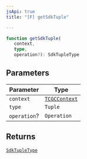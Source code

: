 ```yaml
---
jsApi: true
title: "[F] getSdkTuple"

---
```

```ts
function getSdkTuple(
   context, 
   type, 
   operation?): SdkTupleType
```

## Parameters

| Parameter | Type |
| ------ | ------ |
| `context` | [`TCGCContext`](../interfaces/TCGCContext.md) |
| `type` | `Tuple` |
| `operation`? | `Operation` |

## Returns

[`SdkTupleType`](../interfaces/SdkTupleType.md)
